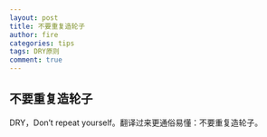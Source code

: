 ```yaml
---
layout: post
title: 不要重复造轮子
author: fire
categories: tips 
tags: DRY原则
comment: true
---
```


## 不要重复造轮子 ##

DRY，Don’t repeat yourself。翻译过来更通俗易懂：不要重复造轮子。